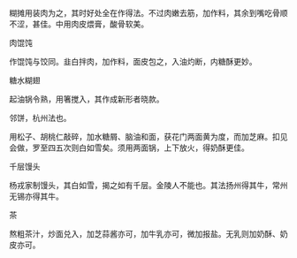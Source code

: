 糊摊用装肉为之，其时好处全在作得法。不过肉嫩去筋，加作料，其余到嘴吃骨顺不涩，甚佳。中用肉皮煨膏，酸骨软美。

肉馄饨

作馄饨与饺同。韭白拌肉，加作料，面皮包之，入油灼断，内糖酥更妙。

糖水糊翅

起油锅令熟，用箸搅入，其作成新形者晓款。

邻饼，杭州法也。

用松子、胡桃仁敲碎，加水糖屑、脑油和面，获花门两面黄为度，而加芝麻。扣见会做，罗至四五次则白如雪矣。须用两面锅，上下放火，得奶酥更佳。

千层馒头

杨戎家制馒头，其白如雪，揭之如有千层。金陵人不能也。其法扬州得其牛，常州无锡亦得其牛。

茶

熬粗茶汁，炒面兑入，加芝蒜酱亦可，加牛乳亦可，微加报盐。无乳则加奶酥、奶皮亦可。